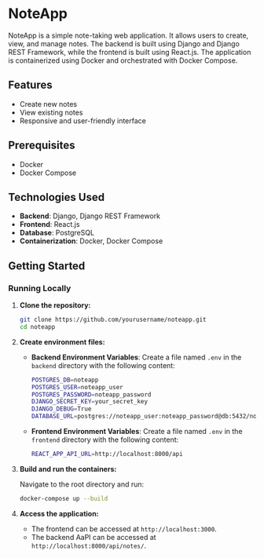 # NoteApp

NoteApp is a simple note-taking web application. It allows users to create, view, and manage notes. The backend is built using Django and Django REST Framework, while the frontend is built using React.js. The application is containerized using Docker and orchestrated with Docker Compose.

## Features

- Create new notes
- View existing notes
- Responsive and user-friendly interface

## Prerequisites

- Docker
- Docker Compose

## Technologies Used

- **Backend**: Django, Django REST Framework
- **Frontend**: React.js
- **Database**: PostgreSQL
- **Containerization**: Docker, Docker Compose

## Getting Started

### Running Locally

1. **Clone the repository:**

    ```bash
    git clone https://github.com/yourusername/noteapp.git
    cd noteapp
    ```

2. **Create environment files:**

    - **Backend Environment Variables**: Create a file named `.env` in the `backend` directory with the following content:

        ```bash
        POSTGRES_DB=noteapp
        POSTGRES_USER=noteapp_user
        POSTGRES_PASSWORD=noteapp_password
        DJANGO_SECRET_KEY=your_secret_key
        DJANGO_DEBUG=True
        DATABASE_URL=postgres://noteapp_user:noteapp_password@db:5432/noteapp
        ```

    - **Frontend Environment Variables**: Create a file named `.env` in the `frontend` directory with the following content:

        ```bash
        REACT_APP_API_URL=http://localhost:8000/api
        ```

3. **Build and run the containers:**

    Navigate to the root directory and run:

    ```bash
    docker-compose up --build
    ```

4. **Access the application:**

    - The frontend can be accessed at `http://localhost:3000`.
    - The backend AaPI can be accessed at `http://localhost:8000/api/notes/`.

